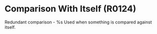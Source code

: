 # Comparison With Itself (R0124)

Redundant comparison - %s Used when something is compared against
itself.
